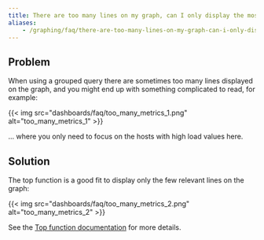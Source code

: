```yaml
---
title: There are too many lines on my graph, can I only display the most important ones?
aliases:
    - /graphing/faq/there-are-too-many-lines-on-my-graph-can-i-only-display-the-most-important-ones
---
```


## Problem

When using a grouped query there are sometimes too many lines displayed on the graph, and you might end up with something complicated to read, for example:

{{< img src="dashboards/faq/too_many_metrics_1.png" alt="too_many_metrics_1" >}}

... where you only need to focus on the hosts with high load values here.

## Solution

The top function is a good fit to display only the few relevant lines on the graph:

{{< img src="dashboards/faq/too_many_metrics_2.png" alt="too_many_metrics_2" >}}

See the [Top function documentation][1] for more details.

[1]: /dashboards/functions/rank/
